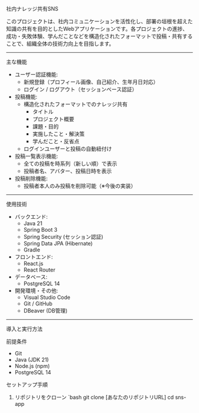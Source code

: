 社内ナレッジ共有SNS

このプロジェクトは、社内コミュニケーションを活性化し、部署の垣根を超えた知識の共有を目的としたWebアプリケーションです。各プロジェクトの進捗、成功・失敗体験、学んだことなどを構造化されたフォーマットで投稿・共有することで、組織全体の技術力向上を目指します。

---

主な機能

- ユーザー認証機能:
  - 新規登録（プロフィール画像、自己紹介、生年月日対応）
  - ログイン / ログアウト（セッションベース認証）
- 投稿機能:
  - 構造化されたフォーマットでのナレッジ共有
    - タイトル
    - プロジェクト概要
    - 課題・目的
    - 実施したこと・解決策
    - 学んだこと・反省点
  - ログインユーザーと投稿の自動紐付け
- 投稿一覧表示機能:
  - 全ての投稿を時系列（新しい順）で表示
  - 投稿者名、アバター、投稿日時を表示
- 投稿削除機能:
  - 投稿者本人のみ投稿を削除可能（※今後の実装）

---

使用技術

- バックエンド:
  - Java 21
  - Spring Boot 3
  - Spring Security (セッション認証)
  - Spring Data JPA (Hibernate)
  - Gradle
- フロントエンド:
  - React.js
  - React Router
- データベース:
  - PostgreSQL 14
- 開発環境・その他:
  - Visual Studio Code
  - Git / GitHub
  - DBeaver (DB管理)

---
導入と実行方法

前提条件
- Git
- Java (JDK 21)
- Node.js (npm)
- PostgreSQL 14

セットアップ手順

1. リポジトリをクローン
   `bash
   git clone [あなたのリポジトリURL]
   cd sns-app
